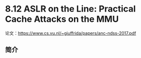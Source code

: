 # 8.12 ASLR on the Line: Practical Cache Attacks on the MMU


论文：https://www.cs.vu.nl/~giuffrida/papers/anc-ndss-2017.pdf

## 简介
